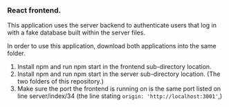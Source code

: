 ### React frontend.

This application uses the server backend to authenticate users that log in with a fake database built within the server files.

In order to use this application, download both applications into the same folder.

1. Install npm and run npm start in the frontend sub-directory location.
2. Install npm and run npm start in the server sub-directory location. (The two folders of this repository.)
3. Make sure the port the frontend is running on is the same port listed on line server/index/34 (the line stating ```origin: 'http://localhost:3001'```,)

